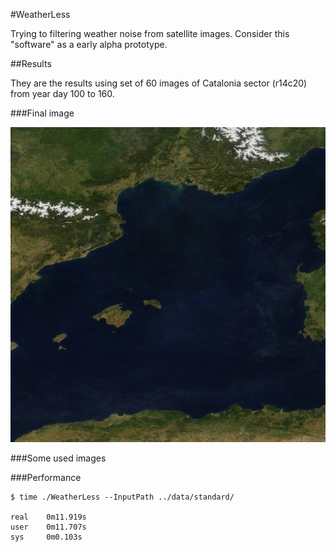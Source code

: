 #WeatherLess


Trying to filtering weather noise from satellite images. Consider this "software" as a early alpha prototype.

##Results

They are the results using set of 60 images of Catalonia sector (r14c20) from year day 100 to 160.

###Final image

![Result](results.png)

###Some used images

###Performance

	$ time ./WeatherLess --InputPath ../data/standard/
	
	real	0m11.919s
	user	0m11.707s
	sys		0m0.103s
